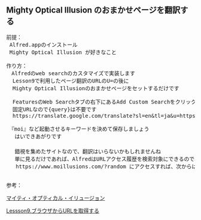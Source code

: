 ## Mighty Optical Illusion のおまかせページを翻訳する
<pre>
前提：
 Alfred.appのインストール
 Mighty Optical Illusion が好きなこと
 
作り方：
　Alfredのweb searchのカスタマイズで実装します
  Lesson9で利用したページ翻訳のURLのU=の後に
  Mighty Optical Illusionのおまかせページをセットするだけです
  
  FeaturesのWeb Searchタブの右下にあるAdd Custom Searchをクリックして下記のアドレスをSearch URLに登録
  固定URLなので{query}は不要です
  https://translate.google.com/translate?sl=en&tl=ja&u=https://www.moillusions.com/?random
  
　『moi』など起動させるキーワードを決めて保存しましょう
 　はいできあがりです
　
 　錯視を集めたサイトなので、翻訳はいらないかもしれませんね
 　単に見るだけであれば、AlfredはURLアクセス履歴を検索対象にできるので、
   https://www.moillusions.com/?random にアクセスすれば、次からは簡単にアクセスできるようになるし。。。

</pre>
参考：

  [マイティ・オプティカル・イリュージョン](https://www.moillusions.com)
  
  [Lessson9.ブラウザからURLを取得する](https://github.com/KitanoTamotsu/translate)

